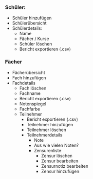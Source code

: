 ### Schüler:
- Schüler hinzufügen
- Schülerübersicht
- Schülerdetails:
  - Name
  - Fächer / Kurse
  - Schüler löschen
  - Bericht exportieren (.csv)

### Fächer
- Fächerübersicht
- Fach hinzufügen
- Fachdetails
  - Fach löschen
  - Fachname
  - Bericht exportieren (.csv)
  - Notenspiegel
  - Fachfarbe
  - Teilnehmer
    - Bericht exportieren (.csv)
    - Teilnehmer hinzufügen
    - Teilnehmer löschen
    - Teilnehmerdetails
      - Note
      - Aus wie vielen Noten?
      - Zensurenliste
        - Zensur löschen
        - Zensur bearbeiten
        - Zensurnotiz bearbeiten
        - Zensur hinzufügen
